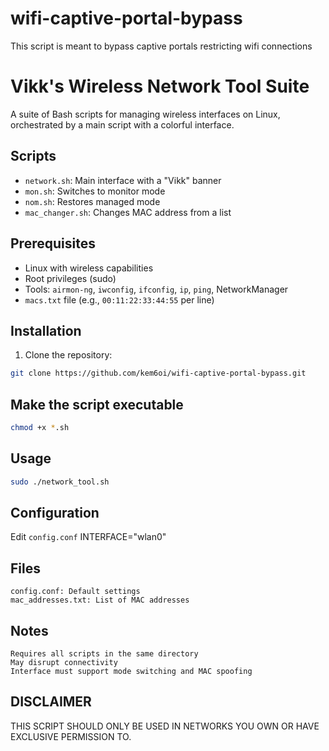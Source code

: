 # wifi-captive-portal-bypass
This script is meant to bypass captive portals restricting wifi connections

# Vikk's Wireless Network Tool Suite

A suite of Bash scripts for managing wireless interfaces on Linux, orchestrated by a main script with a colorful interface.

## Scripts
- `network.sh`: Main interface with a "Vikk" banner
- `mon.sh`: Switches to monitor mode
- `nom.sh`: Restores managed mode
- `mac_changer.sh`: Changes MAC address from a list

## Prerequisites
- Linux with wireless capabilities
- Root privileges (sudo)
- Tools: `airmon-ng`, `iwconfig`, `ifconfig`, `ip`, `ping`, NetworkManager
- `macs.txt` file (e.g., `00:11:22:33:44:55` per line)

## Installation
1. Clone the repository:
```bash
git clone https://github.com/kem6oi/wifi-captive-portal-bypass.git
```
## Make the script executable
```bash
chmod +x *.sh
```
## Usage
```bash
sudo ./network_tool.sh
```

## Configuration
Edit ```config.conf``` 
INTERFACE="wlan0"

## Files

    config.conf: Default settings
    mac_addresses.txt: List of MAC addresses

## Notes

    Requires all scripts in the same directory
    May disrupt connectivity
    Interface must support mode switching and MAC spoofing
## DISCLAIMER 
THIS SCRIPT SHOULD ONLY BE USED IN NETWORKS YOU OWN OR HAVE EXCLUSIVE PERMISSION TO. 
